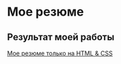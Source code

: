 # Мое резюме

## Результат моей работы

[Мое резюме только на HTML & CSS](https://smallwisp.github.io/resume/)
